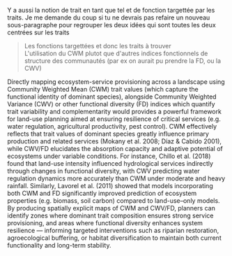 Y a aussi la notion de trait en tant que tel et de fonction targettée par les traits. Je me demande du coup si tu ne devrais pas refaire un nouveau sous-paragraphe pour regrouper les deux idées qui sont toutes les deux centrées sur les traits  
>Les fonctions targettées et donc les traits à trouver  
>L'utilisation du CWM plutot que d'autres indices fonctionnels de structure des communautés (par ex on aurait pu prendre la FD, ou la CWV)



Directly mapping ecosystem-service provisioning across a landscape using Community Weighted Mean (CWM) trait values (which capture the functional identity of dominant species), alongside Community Weighted Variance (CWV) or other functional diversity (FD) indices which quantify trait variability and complementarity would provides a powerful framework for land-use planning aimed at ensuring resilience of critical services (e.g. water regulation, agricultural productivity, pest control). CWM effectively reflects that trait values of dominant species greatly influence primary production and related services (Mokany et al. 2008; Díaz & Cabido 2001), while CWV/FD elucidates the absorption capacity and adaptive potential of ecosystems under variable conditions. For instance, Chillo et al. (2018) found that land-use intensity influenced hydrological services indirectly through changes in functional diversity, with CWV predicting water regulation dynamics more accurately than CWM under moderate and heavy rainfall. Similarly, Lavorel et al. (2011) showed that models incorporating both CWM and FD significantly improved prediction of ecosystem properties (e.g. biomass, soil carbon) compared to land-use–only models. By producing spatially explicit maps of CWM and CWV/FD, planners can identify zones where dominant trait composition ensures strong service provisioning, and areas where functional diversity enhances system resilience — informing targeted interventions such as riparian restoration, agroecological buffering, or habitat diversification to maintain both current functionality and long-term stability.